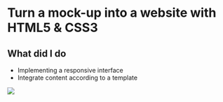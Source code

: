 # Turn a mock-up into a website with HTML5 & CSS3

## What did I do
- Implementing a responsive interface
- Integrate content according to a template

![](https://github.com/AmandaSrisourath/AmandaSrisourath_2_27112020/blob/main/images/reservia.png)
